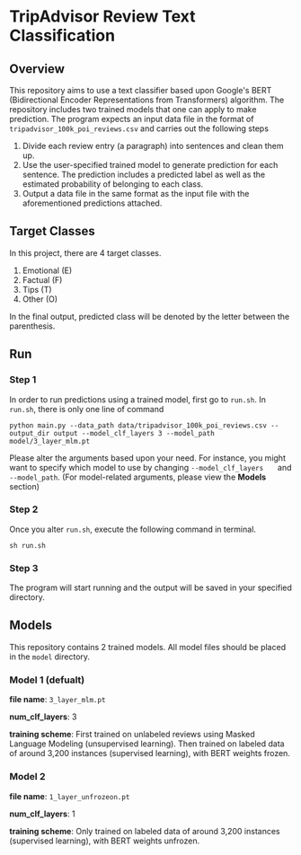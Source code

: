 # TripAdvisor Review Text Classification

## Overview
This repository aims to use a text classifier based upon Google's BERT (Bidirectional Encoder Representations from Transformers) algorithm. The repository includes two trained models that one can apply to make prediction. The program expects an input data file in the format of
`tripadvisor_100k_poi_reviews.csv` and carries out the following steps

1. Divide each review entry (a paragraph) into sentences and clean them up.
2. Use the user-specified trained model to generate prediction for each sentence. The prediction includes a predicted label as well as the estimated probability of belonging to each class.
3. Output a data file in the same format as the input file with the aforementioned predictions attached.

## Target Classes
In this project, there are 4 target classes.

1. Emotional (E)
2. Factual (F)
3. Tips (T)
4. Other (O)

In the final output, predicted class will be denoted by the letter between the parenthesis.

## Run

### Step 1
In order to run predictions using a trained model, first go to `run.sh`. In `run.sh`, there is only one line of command 
```
python main.py --data_path data/tripadvisor_100k_poi_reviews.csv --output_dir output --model_clf_layers 3 --model_path model/3_layer_mlm.pt
```
Please alter the arguments based upon your need. For instance, you might want to specify which model to use by changing `--model_clf_layers   ` and `--model_path`. (For model-related arguments, please view the **Models** section)

### Step 2
Once you alter `run.sh`, execute the following command in terminal.

```
sh run.sh
```

### Step 3
The program will start running and the output will be saved in your specified directory.

## Models
This repository contains 2 trained models. All model files should be placed in the `model` directory.

### Model 1 (defualt)
**file name**: `3_layer_mlm.pt`

**num_clf_layers**: 3

**training scheme**: First trained on unlabeled reviews using Masked Language Modeling (unsupervised learning). Then trained on labeled data of around 3,200 instances (supervised learning), with BERT weights frozen.

### Model 2
**file name**: `1_layer_unfrozeon.pt`

**num_clf_layers**: 1

**training scheme**: Only trained on labeled data of around 3,200 instances (supervised learning), with BERT weights unfrozen.
